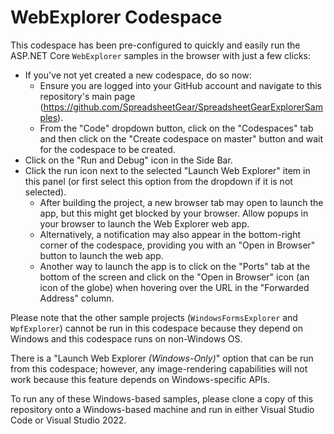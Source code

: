 # WebExplorer Codespace

This codespace has been pre-configured to quickly and easily run the ASP.NET Core `WebExplorer` samples in the browser with just a few clicks:

* If you've not yet created a new codespace, do so now:
    * Ensure you are logged into your GitHub account and navigate to this repository's main page (https://github.com/SpreadsheetGear/SpreadsheetGearExplorerSamples).
    * From the "Code" dropdown button, click on the "Codespaces" tab and then click on the "Create codespace on master" button and wait for the codespace to be created.
* Click on the "Run and Debug" icon in the Side Bar.
* Click the run icon next to the selected "Launch Web Explorer" item in this panel (or first select this option from the dropdown if it is not selected).
  * After building the project, a new browser tab may open to launch the app, but this might get blocked by your browser.  Allow popups in your browser to launch the Web Explorer web app.
  * Alternatively, a notification may also appear in the bottom-right corner of the codespace, providing you with an "Open in Browser" button to launch the web app.
  * Another way to launch the app is to click on the "Ports" tab at the bottom of the screen and click on the "Open in Browser" icon (an icon of the globe) when hovering over the URL in the "Forwarded Address" column.

Please note that the other sample projects (`WindowsFormsExplorer` and `WpfExplorer`) cannot be run in this codespace because they depend on Windows and this codespace runs on non-Windows OS.  

There is a "Launch Web Explorer *(Windows-Only)*" option that can be run from this codespace; however, any image-rendering capabilities will not work because this feature depends on Windows-specific APIs.  

To run any of these Windows-based samples, please clone a copy of this repository onto a Windows-based machine and run in either Visual Studio Code or Visual Studio 2022.
